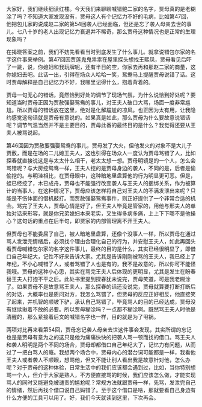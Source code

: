 
大家好，我们继续细读红楼。今天我们来聊聊喊错鲍二家的名字，贾母真的是老糊涂了吗？不知道大家发现没有，贾母这人有个记忆力不好的毛病，比如第47回，他把包儿家的说成赵二家的第54回袭人已经面临，但还是忘了袭人母亲去世的事儿。七八十岁的老人出现记忆力衰退并不稀奇，那么贾母这种情况也是正常的生理现象吗？

在揭晓答案之前，我们不妨先看看当时到底发生了什么事儿。就拿说错包尔家的名字这件事来举例。第47回因贾莲鬼鬼祟祟在屋里探头想找王熙凤，贾母看见后吓了一跳，说，你媳妇和我玩牌呢，还有半日的空，你家去再和那赵二家的商量，这你媳妇去吧。此话一出，引得在场众人哈哈一笑，鸳鸯马上提醒贾母说错了话。这时贾母解释是自己记忆力不好，我哪里记得什么，抱着背着的。

贾母一句无心的错话，竟然恰到好处的调节了现场气氛，为什么说恰到好处呢？要知道当时贾母正因为贾赦强娶鸳鸯的事儿，对王夫人破口大骂，场面一度非常尴尬。所以贾母的错话放在这里，绝对是化解尴尬的凉风。也正因为太有用，让我隐约感觉这句话就是贾母有意说的。如果真是如此，那么贾母为什么要故意说错话呢？调节气温当然并不是主要目的，贾母此番的最终目的是什么？我觉得还要从王夫人被骂说起。

第46回因为贾赦要强娶鸳鸯的事儿，贾母发了大火，但他发火的对象不是大儿子贾赦，而是在场的二儿媳王夫人，这也引得在场众人一度认为贾母骂错了人，比如探春就直接说这是与太太什么相干，老太太想一想。贾母明镜是的一个人，怎么会骂错呢？与大房挖鸳鸯一样，王夫人挖的是贾母身边的袭人，不同的是，后者是偷偷挖的。与明洼相比，在贾母眼中，这种暗地里盘算他的行为明显更可恶。但是，蛙已经挖了，木已成舟，贾母也不能强行改变袭人与王夫人的捆绑关系，作为被算计的当事人，在这种情况下，贾母应该怎样将自己对王夫人的不满发泄出来呢？只能是不伤体面的借机敲打。而贾赦强娶鸳鸯事件，则正好提供了一个非常合适的机会。骂完了王夫人，贾母心情是好了，但王夫人毕竟是管家的，用他与邢夫人的单独对话来形容，就是你兄弟媳妇本来老实，又生得多病多痛，上上下下哪不是他操心？这句话的重点在后半句，即贾家的内部管理离不开王夫人。

但贾母也不能委屈了自己，被人暗地里盘算，还像个没事人一样，所以贾母在通过骂人发泄完情绪后，必须找个理由合理化自己的行为，并安慰王夫人，如此再回头看贾母喊错包尔家的名字这件事儿，最终的目的是什么，其实已经很明显了，即借口自己年纪大，记性不好来告诉大家。尤其是告诉刚刚被骂的王夫人，我已经上了年纪，不小心喊错了人，或者骂错了人也是有的，我不是故意的，所以你可不能怪我哦。贾母的这种小心思，其实在骂完王夫人后体现的更明显，尤其是发生在盼春替王夫人打抱不平之后。此处书里提到探春犹未说完，贾母笑道，可是我老糊涂了。如果贾母不是故意骂王夫人，那么探春的话还没说完，贾母就算要打断打断后的对话，大概率也是质问对方，我怎么骂错了，但贾母的反应正好相反，他直接笑了起来，并机智的顺坡下驴，承认自己骂错了，毕竟骂人的目的已经达成，贾母没有继续揪着不放的必要。所以贾母糊涂吗？一点都不糊涂啊。既然骂王夫人时他是清醒的，那么紧接着后文的喊错名字也一样，目的就是为了甩锅。

两项对比再来看第54回，贾母忘记袭人母亲去世这件事会发现，其实所谓的忘记也是是贾母有意为之的这只是他为痛痛快快的把袭人骂一顿而找的借口。骂王夫人和袭人明明是两个不同的场合，贾母却都借口自己年纪大了，记忆力有问题，从而过了一把白骂人的瘾。我想两个场合中，贾母内心的潜台词可能都是一样，我看他王夫人或者袭人不顺眼，想骂他，但又不能让别人看出我是故意针对他，怎么办呢？对于贾母的这种体验，日常生活中的我们应该都会遇到过，比如，当你特别想骂一个人，但介于大家是熟人，不方便直接骂的时候，我们应该怎么做，才能实现骂人的同时又能避免被谴责的尴尬呢？常规方法就跟贾母一样，先骂，发泄完自己的情绪，然后再找个借口说自己妈错了。至于这个借口是啥，那就要看自己身边有什么方便的工具可以用了。好，我们今天就读到这里，下次再会。


